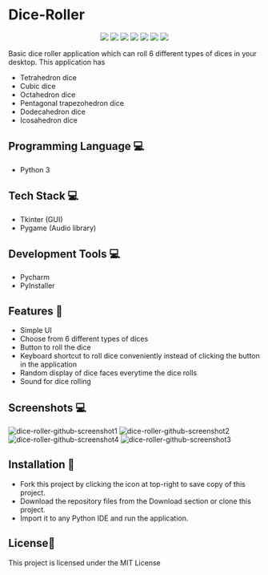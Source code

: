# Dice-Roller
<p align="center">
  <img src="https://api.visitorbadge.io/api/visitors?path=https%3A%2F%2Fgithub.com%2Freshmaharidhas%2FDice-Roller&label=Visitors&labelColor=%2300ff00&countColor=%23000000&style=flat&labelStyle=none"/>
  <img src="https://img.shields.io/github/languages/top/reshmaharidhas/Dice-Roller?labelColor=%23000000&color=%230000FF"/>
  <img src="https://img.shields.io/github/languages/code-size/reshmaharidhas/Dice-Roller"/>
  <img src="https://img.shields.io/github/repo-size/reshmaharidhas/Dice-Roller"/>
  <img src="https://img.shields.io/github/v/release/reshmaharidhas/Dice-Roller"/>
  <img src="https://img.shields.io/github/license/reshmaharidhas/Dice-Roller"/>
  <img src="https://img.shields.io/github/created-at/reshmaharidhas/Dice-Roller"/>
</p>

Basic dice roller application which can roll 6 different types of dices in your desktop. This application has
 - Tetrahedron dice
 - Cubic dice
 - Octahedron dice
 - Pentagonal trapezohedron dice
 - Dodecahedron dice
 - Icosahedron dice	
## Programming Language 💻
- Python 3
## Tech Stack 💻
- Tkinter (GUI)
- Pygame (Audio library)
## Development Tools 💻
- Pycharm
- PyInstaller
## Features 🎲
- Simple UI
- Choose from 6 different types of dices
- Button to roll the dice
- Keyboard shortcut to roll dice conveniently instead of clicking the button in the application
- Random display of dice faces everytime the dice rolls
- Sound for dice rolling
## Screenshots 💻
![dice-roller-github-screenshot1](https://github.com/reshmaharidhas/Dice-Roller/assets/37250413/e6a10727-54fe-489f-85d2-6ef83d55ed11)
![dice-roller-github-screenshot2](https://github.com/reshmaharidhas/Dice-Roller/assets/37250413/d3d5a09d-d6b9-406d-b8a7-94638ffe6095)
![dice-roller-github-screenshot4](https://github.com/reshmaharidhas/Dice-Roller/assets/37250413/eb10c0b9-124f-4179-a4c9-71e536a398e4)
![dice-roller-github-screenshot3](https://github.com/reshmaharidhas/Dice-Roller/assets/37250413/007d4d18-8000-4f06-b60e-4caca50b2492)
## Installation 🔌
- Fork this project by clicking the icon at top-right to save copy of this project.
- Download the repository files from the Download section or clone this project.
- Import it to any Python IDE and run the application.
## License📕
This project is licensed under the MIT License
